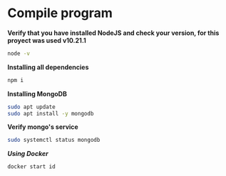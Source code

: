 # Compile program
**Verify that you have installed NodeJS and check your version, for this proyect was used v10.21.1**
``` bash
node -v
```
**Installing all dependencies**
``` bash
npm i
```
**Installing MongoDB**
``` bash
sudo apt update
sudo apt install -y mongodb
```
**Verify mongo's service**
```bash
sudo systemctl status mongodb
```
***Using Docker***
```bash
docker start id
```